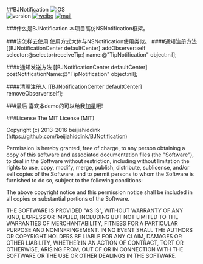 ##BJNotification
![iOS](https://img.shields.io/badge/iOS-7.0-yellow.svg)           
![version](https://img.shields.io/badge/version-v1.0-blue.svg)
[![weibo](https://img.shields.io/badge/weibo-@beijiahiddink-green.svg)](http://weibo.com/u/3788698095)
[![mail](https://img.shields.io/badge/mail-@beijiahiddink-pink.svg)](mailto://wangxu@beijiahiddink.com)

###什么是BJNotification
本项目高仿NSNotification框架。

###该怎样去使用
使用方式大体与NSNotification使用类似。
####通知注册方法
    [[BJNotificationCenter defaultCenter] addObserver:self selector:@selector(receiveTip:) name:@"TipNotification" object:nil];

####通知发送方法
    [[BJNotificationCenter defaultCenter] postNotificationName:@"TipNotification" object:nil];

####清理注册人
    [[BJNotificationCenter defaultCenter] removeObserver:self];

###最后
喜欢本demo的可以给我[加星](https://github.com/beijiahiddink/BJNotification/stargazers)哦!

###License
The MIT License (MIT)

Copyright (c) 2013-2016 beijiahiddink (<https://github.com/beijiahiddink/BJNotification>)

Permission is hereby granted, free of charge, to any person obtaining a copy of this software and associated documentation files (the "Software"), to deal in the Software without restriction, including without limitation the rights to use, copy, modify, merge, publish, distribute, sublicense, and/or sell copies of the Software, and to permit persons to whom the Software is furnished to do so, subject to the following conditions:

The above copyright notice and this permission notice shall be included in all copies or substantial portions of the Software.

THE SOFTWARE IS PROVIDED "AS IS", WITHOUT WARRANTY OF ANY KIND, EXPRESS OR IMPLIED, INCLUDING BUT NOT LIMITED TO THE WARRANTIES OF MERCHANTABILITY, FITNESS FOR A PARTICULAR PURPOSE AND NONINFRINGEMENT. IN NO EVENT SHALL THE AUTHORS OR COPYRIGHT HOLDERS BE LIABLE FOR ANY CLAIM, DAMAGES OR OTHER LIABILITY, WHETHER IN AN ACTION OF CONTRACT, TORT OR OTHERWISE, ARISING FROM, OUT OF OR IN CONNECTION WITH THE SOFTWARE OR THE USE OR OTHER DEALINGS IN THE SOFTWARE.   